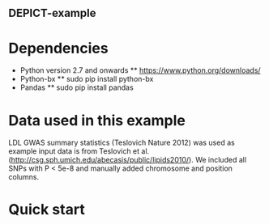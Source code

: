 ## DEPICT-example

# Dependencies
* Python version 2.7 and onwards
  ** https://www.python.org/downloads/
* Python-bx
  ** sudo pip install python-bx   
* Pandas
  ** sudo pip install pandas

# Data used in this example

LDL GWAS summary statistics (Teslovich Nature 2012) was used as example input data is from Teslovich et al. (http://csg.sph.umich.edu/abecasis/public/lipids2010/). We included all SNPs with P < 5e-8 and manually added chromosome and position columns.

# Quick start
